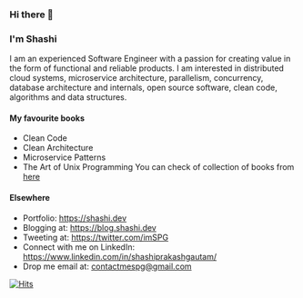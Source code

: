 ### Hi there 👋

### I'm Shashi

I am an experienced Software Engineer with a passion for creating value in the form of functional and reliable products.
I am interested in distributed cloud systems, microservice architecture, parallelism, concurrency, database architecture and internals, open source software, clean code, algorithms and data structures.

#### My favourite books
- Clean Code
- Clean Architecture
- Microservice Patterns
- The Art of Unix Programming
You can check of collection of books from [here](https://github.com/shweshi/books)

#### Elsewhere
- Portfolio: https://shashi.dev
- Blogging at: https://blog.shashi.dev
- Tweeting at: https://twitter.com/imSPG
- Connect with me on LinkedIn: https://www.linkedin.com/in/shashiprakashgautam/
- Drop me email at: contactmespg@gmail.com

[![Hits](https://hits.seeyoufarm.com/api/count/incr/badge.svg?url=https%3A%2F%2Fgithub.com%2Fshweshi%2Fshweshi&count_bg=%2379C83D&title_bg=%23555555&icon=&icon_color=%23E7E7E7&title=hits&edge_flat=false)](https://hits.seeyoufarm.com)
